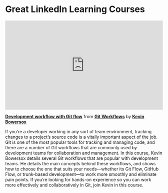 <h1>Great LinkedIn Learning Courses</h1>

<div style="position:relative;height:0;padding-bottom:56.25%"><iframe width="640" height="360" src="https://www.linkedin.com/learning/embed/git-workflows/development-workflow-with-git-flow?autoplay=false&claim=AQGQiryRrnN1UQAAAZjsDPd-w__L-sXYlp5O0eSnmUzZuoySUCYn77R2e-aWsQL_p1IL3GNLXbpW5bVBJZz1NGqL373_UIDeVg_itCKPKPZgC0o-2sC6_XKPxtEKMnqJ7K-5zKEff6MEhsn2no6-5EAhQZh4T26rP18-DiAiTZXbtKlohvng1Iwj1SXngBqNAUBRxsLj5R4_IZAQiAtNOSy9UXHUrWKYNYoRwOtGrW1zlAN-A_-yEgJTPhbeXMdNsWJz-HIWhTF0zatnVMMT8DnBrQ7GOocQG6NAJYBL6Z3eVdSP-smK46jfSvAdPAP-VRdpbrHJ5EYVX86ZlzMDXR6asKNrMc2THyUZ9xWvG2xVkotkIkboybRluBxC19hnupjJ77ZAhxAK_pbHjm53p0zz0m0x_YTMU9va7OPCQKPt0FFYCfrq0oRVRDX4pS1sC6AzcRaxWA7MSpi55sKPFqQYhfH7CgOcwrl8v_QWyvX3g5A6dFucxURkhfGtgPGCuK2f4JMbWkoBOCx6gNsqGeRWhSbKAQcYCVKLXMvJPCWFPQ8l4wrfI6a1WxD5CnGnLW76SUK6xRse1NWnpqJCzA0cAO59LZHyErSyz29AtNAG9gP28Ztu9XtWE_D5IH8jB73U3u-cG3JhohOsVb9UoDrhDrlH9ETso5lD8UBRDiZfZsX4jpxmfQu3qetSEBqFIlLA9Ns3jYU1vBhEiF4NW6Kj6g4XWy5DqpLtNEqVwAI0HWhChxU_BZC_gu-HA-djQEBncQI29uIAvuW2fI1DRXeqaZ4cIHQpb2YUU0sG2qTURmY4VbsiAUELB4xVXcae-rCs5olhYpqYC0eNQFlHHkmoG69CX_Y05c6GSTeYTN3ekuuRTCAZixj9mEfISPWLZB--BQAY1yKmobBcpsaQhCU25HZn-2Y4CXmX22OlmHbShaaxojYNlgBBmPcF-sKsuJbHD-ew2RSAM82rXizVbZu3FPzCyjKlecrijMNcbG8q6ZWcPJXlIax-e6CSOXmSoIiJUflaLeQAOEb9jyJ40K4LVfdokJsnQ1Q8QHvUwPCb0zLIWsVwC2jLQAN736sHIEv7JSUgUtQnXqPAmB6lFUXB3liBtx2xVdmqzNTEHOE9s33sM2-dr_FBWj6QbXKTd6UEyt1xwLsIb6QF6jL6SbuKbweupothA-06TI9RKU8pYOHvd_zNgCA_34z3Lt0EkOypWTJoCoutau8JncjGVYxnIvBgcR5ZSQ" mozallowfullscreen="true" webkitallowfullscreen="true" allowfullscreen="true" frameborder="0" style="position:absolute;width:100%;height:100%;left:0"></iframe></div><p><strong><a href="https://www.linkedin.com/learning/git-workflows/development-workflow-with-git-flow?trk=embed_lil">Development workflow with Git flow</a></strong> from <strong><a href="https://www.linkedin.com/learning/git-workflows?trk=embed_lil">Git Workflows</a></strong> by <strong><a href="https://www.linkedin.com/learning/instructors/kevin-bowersox?trk=embed_lil">Kevin Bowersox</a></strong></p>

If you’re a developer working in any sort of team environment, tracking changes to a project’s source code is a vitally important aspect of the job. Git is one of the most popular tools for tracking and managing code, and there are a number of Git workflows that are commonly used by development teams for collaboration and management. In this course, Kevin Bowersox details several Git workflows that are popular with development teams. He details the main concepts behind these workflows, and shows how to choose the one that suits your needs—whether its Git Flow, GitHub Flow, or trunk-based development—to work more smoothly and eliminate pain points. If you’re looking for hands-on experience so you can work more effectively and collaboratively in Git, join Kevin in this course.
